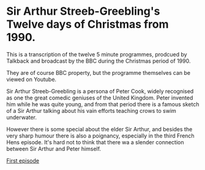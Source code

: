 # Sir Arthur Streeb-Greebling's Twelve days of Christmas from 1990.

This is a transcription of the twelve 5 minute programmes, prodcued by Talkback and broadcast by the BBC during the Christmas period of 1990.

They are of course BBC property, but the programme themselves can be viewed on Youtube.

Sir Arthur Streeb-Greebling is a persona of Peter Cook, widely recognised as one the great comedic geniuses of the 
United Kingdom. Peter invented him while he was quite young, and from that period there is a famous sketch of a
Sir Arthur talking about his vain efforts teaching crows to swim underwater.

However there is some special about the elder Sir Arthur, and besides the very sharp humour there is also a poignancy, especially in the third French Hens episode. It's hard not to think that there wa a slender
connection between Sir Arthur and Peter himself.

[First episode](https://github.com/rafalcode/streeb12days/ep1_partridgepear.md)
